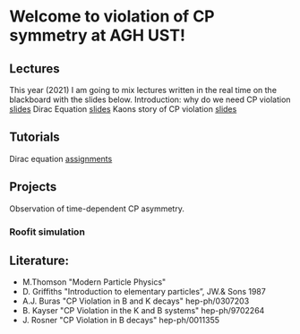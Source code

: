 # Welcome to violation of CP symmetry at AGH UST!

## Lectures
This year (2021) I am going to mix lectures written in the real time on the blackboard with the slides below. 
Introduction: why do we need CP violation [slides](/FILES/Introduction_L1.pdf) 
Dirac Equation [slides](/FILES/Dirac_equation_L2.pdf) 
Kaons story of CP violation [slides](/FILES/CPV_kaons_story.pdf) 

## Tutorials
Dirac equation [assignments](FILES/CPV_tutorial_1.pdf)

## Projects 
Observation of time-dependent CP asymmetry.
### Roofit simulation 

## Literature:
- M.Thomson "Modern Particle Physics" 
- D. Griffiths "Introduction to elementary particles”, JW.& Sons 1987
- A.J. Buras "CP Violation in B and K decays" hep-ph/0307203
- B. Kayser "CP Violation in the K and B systems" hep-ph/9702264
- J. Rosner "CP Violation in B decays" hep-ph/0011355


